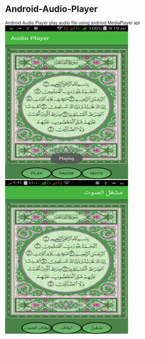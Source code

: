 # Android-Audio-Player
Android Audio Player play audio file using andriod MediaPlayer api
<img src="https://github.com/moskaoud/Android-Audio-Player/blob/master/Screenshot_2018-01-17-09-19-11.png" width="400" height="500">
<img src="https://github.com/moskaoud/Android-Audio-Player/blob/master/Screenshot_%D9%A2%D9%A0%D9%A1%D9%A8-%D9%A0%D9%A1-%D9%A1%D9%A7-%D9%A0%D9%A9-%D9%A2%D9%A1-%D9%A1%D9%A7.png"  width="400" height="500">
